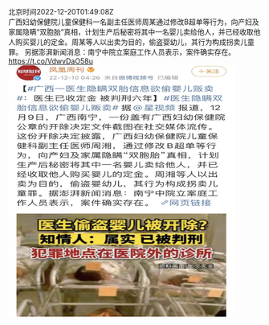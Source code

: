 北京时间2022-12-20T01:49:08Z<br>广西妇幼保健院儿童保健科一名副主任医师周某通过修改B超单等行为，向产妇及家属隐瞒“双胞胎”真相，计划生产后秘密将其中一名婴儿卖给他人，并已经收取他人购买婴儿的定金。周某等人以出卖为目的，偷盗婴幼儿，其行为构成拐卖儿童罪。
另据澎湃新闻消息：南宁中院立案庭工作人员表示，案件确实存在。 https://t.co/VdwvDaO58u<br><img src='/temp/image/2022/n-Month-12/1604896628674072581_0.jpg' width='450' height='500'><br><br>